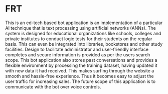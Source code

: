 # FRT
This is an ed-tech based bot application is an implementation of a particular AI technique that is text processing using artificial networks (ANNs). The system is designed for educational organizations like schools, colleges and private institutes to conduct logic tests for their students on the regular basis. This can even be integrated into libraries, bookstores and other study facilities. Design to facilitate administrator and user-friendly interface completes and secure information is provided as per the users search scope. This bot application also stores past conversations and provides a flexible environment by processing the training dataset, having updated it with new data it had received. This makes surfing through the website a smooth and hassle-free experience. Thus it becomes easy to adjust the user traffic for increasing sales. The future scope of this application is to communicate with the bot over voice controls.
